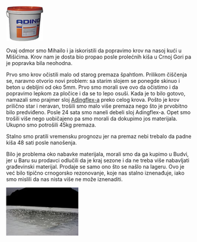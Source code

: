 ![Adingflex](entry/popravka-krova_0.jpg "Adingflex")

Ovaj odmor smo Mihailo i ja iskoristili da popravimo krov na nasoj kući u Mišićima. Krov nam je dosta bio propao posle prolećnih kiša u Crnoj Gori pa je popravka bila neohodna.

Prvo smo krov očistili malo od starog premaza špahtlom. Prilikom čiščenja se, naravno otvorio novi problem: sa starim slojem se ponegde skinuo i beton u debljini od oko 5mm. Prvo smo morali sve ovo da očistimo i da popravimo lepkom za pločice i da se to lepo osuši. Kada je to bilo gotovo, namazali smo prajmer sloj [Adingflex-a](http://www.ading.com.mk/documents/pdf/06%20Adingfleks.pdf) preko celog krova. Pošto je krov prilično star i neravan, trošili smo malo više premaza nego što je prvobitno bilo predviđeno. Posle 24 sata smo naneli debeli sloj Adingflex-a. Opet smo trošili više nego uobičajeno pa smo morali da dokupimo jos materijala. Ukupno smo potrošili 45kg premaza.

Stalno smo pratili vremensku prognozu jer na premaz nebi trebalo da padne kiša 48 sati posle nanošenja.

Bilo je problema oko nabavke materijala, morali smo da ga kupimo u Budvi, jer u Baru su prodavci odlučili da je kraj sezone i da ne treba više nabavljati građevinski materijal. Prodaje se samo ono što se našlo na lageru. Ovo je već bilo tipično crnogorsko rezonovanje, koje nas stalno iznenađuje, iako smo mislili da nas nista više ne može iznenaditi.

![Mehurići na novom krovu](entry/popravka-krova_1.jpg "Mehurići na novom krovu")
